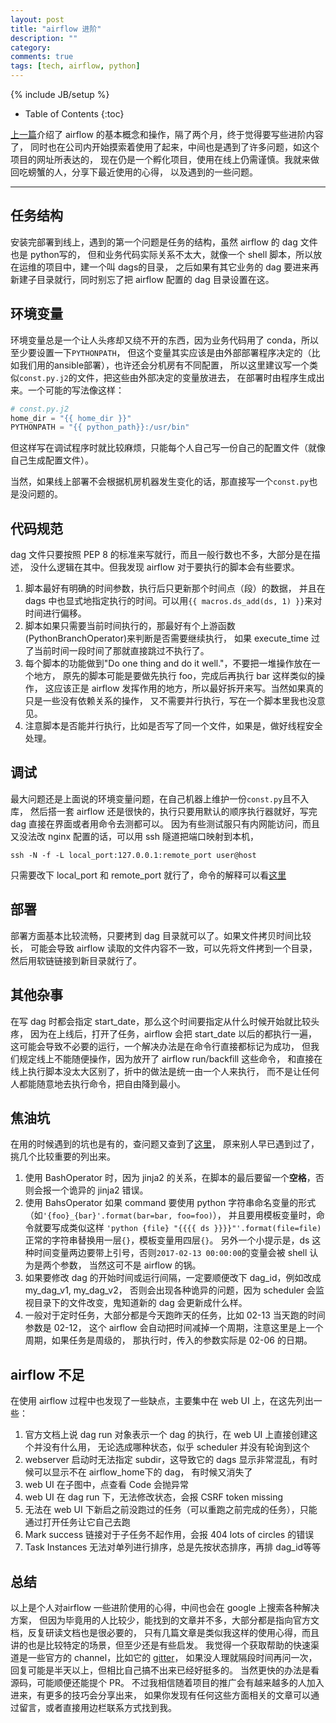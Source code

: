 ```yaml
---
layout: post
title: "airflow 进阶"
description: ""
category: 
comments: true
tags: [tech, airflow, python]
---
```

{% include JB/setup %}

* Table of Contents
{:toc}


[上一篇](/2016/12/airflow.html)介绍了 airflow 的基本概念和操作，隔了两个月，终于觉得要写些进阶内容了，
同时也在公司内开始摸索着使用了起来，中间也是遇到了许多问题，如这个项目的网址所表达的，
现在仍是一个孵化项目，使用在线上仍需谨慎。我就来做回吃螃蟹的人，分享下最近使用的心得，
以及遇到的一些问题。
<!--more-->

---

## 任务结构
安装完部署到线上，遇到的第一个问题是任务的结构，虽然 airflow 的 dag 文件也是 python写的，
但和业务代码实际关系不太大，就像一个 shell 脚本，所以放在运维的项目中，建一个叫 dags的目录，
之后如果有其它业务的 dag 要进来再新建子目录就行，同时别忘了把 airflow 配置的 dag 目录设置在这。

## 环境变量
环境变量总是一个让人头疼却又绕不开的东西，因为业务代码用了 conda，所以至少要设置一下`PYTHONPATH`，
但这个变量其实应该是由外部部署程序决定的（比如我们用的ansible部署），也许还会分机房有不同配置，
所以这里建议写一个类似`const.py.j2`的文件，把这些由外部决定的变量放进去，
在部署时由程序生成出来。一个可能的写法像这样：

```python
# const.py.j2
home_dir = "{{ home_dir }}"
PYTHONPATH = "{{ python_path}}:/usr/bin"
```
但这样写在调试程序时就比较麻烦，只能每个人自己写一份自己的配置文件（就像自己生成配置文件）。

当然，如果线上部署不会根据机房机器发生变化的话，那直接写一个`const.py`也是没问题的。

## 代码规范
dag 文件只要按照 PEP 8 的标准来写就行，而且一般行数也不多，大部分是在描述，
没什么逻辑在其中。但我发现 airflow 对于要执行的脚本会有些要求。

1. 脚本最好有明确的时间参数，执行后只更新那个时间点（段）的数据，
并且在 dags 中也显式地指定执行的时间。可以用`{{ macros.ds_add(ds, 1) }}`来对时间进行偏移。
1. 脚本如果只需要当前时间执行的，那最好有个上游函数(PythonBranchOperator)来判断是否需要继续执行，
如果 execute_time 过了当前时间一段时间了那就直接跳过不执行了。
1. 每个脚本的功能做到"Do one thing and do it well."，不要把一堆操作放在一个地方，
原先的脚本可能是要做先执行 foo，完成后再执行 bar 这样类似的操作，
这应该正是 airflow 发挥作用的地方，所以最好拆开来写。当然如果真的只是一些没有依赖关系的操作，
又不需要并行执行，写在一个脚本里我也没意见。
1. 注意脚本是否能并行执行，比如是否写了同一个文件，如果是，做好线程安全处理。

## 调试
最大问题还是上面说的环境变量问题，在自己机器上维护一份`const.py`且不入库，
然后搭一套 airflow 还是很快的，执行只要用默认的顺序执行器就好，写完 dag 直接在界面或者用命令去测都可以。
因为有些测试服只有内网能访问，而且又没法改 nginx 配置的话，可以用 ssh 隧道把端口映射到本机，
```shell
ssh -N -f -L local_port:127.0.0.1:remote_port user@host
```
只需要改下 local_port 和 remote_port 就行了，命令的解释可以看[这里](http://explainshell.com/explain?cmd=ssh+-N+-f+-L+local_port%3A127.0.0.1%3Aremote_port+user%40host)

## 部署
部署方面基本比较流畅，只要拷到 dag 目录就可以了。如果文件拷贝时间比较长，
可能会导致 airflow 读取的文件内容不一致，可以先将文件拷到一个目录，然后用软链链接到新目录就行了。

## 其他杂事
在写 dag 时都会指定 start_date，那么这个时间要指定从什么时候开始就比较头疼，
因为在上线后，打开了任务，airflow 会把 start_date 以后的都执行一遍，
这可能会导致不必要的运行，一个解决办法是在命令行直接都标记为成功，
但我们规定线上不能随便操作，因为放开了 airflow run/backfill 这些命令，
和直接在线上执行脚本没太大区别了，折中的做法是统一由一个人来执行，
而不是让任何人都能随意地去执行命令，把自由降到最小。

## 焦油坑
在用的时候遇到的坑也是有的，查问题又查到了[这里](https://cwiki.apache.org/confluence/display/AIRFLOW/Common+Pitfalls)，
原来别人早已遇到过了，挑几个比较重要的列出来。

1. 使用 BashOperator 时，因为 jinja2 的关系，在脚本的最后要留一个**空格**，否则会报一个诡异的 jinja2 错误。
1. 使用 BahsOperator 如果 command 要使用 python 字符串命名变量的形式（如`'{foo}_{bar}'.format(bar=bar, foo=foo)`），
并且要用模板变量时，命令就要写成类似这样 `'python {file} "{{{{ ds }}}}"'.format(file=file)`
正常的字符串替换用一层`{}`，模板变量用四层`{}`。
另外一个小提示是，ds 这种时间变量两边要带上引号，否则`2017-02-13 00:00:00`的变量会被 shell 认为是两个参数，
当然这可不是 airflow 的锅。
1. 如果要修改 dag 的开始时间或运行间隔，一定要顺便改下 dag_id，例如改成 my_dag_v1, my_dag_v2，
否则会出现各种诡异的问题，因为 scheduler 会监视目录下的文件改变，鬼知道新的 dag 会更新成什么样。
1. 一般对于定时任务，大部分都是今天跑昨天的任务，比如 02-13 当天跑的时间参数是 02-12，
这个 airflow 会自动把时间减掉一个周期，注意这里是上一个周期，如果任务是周级的，
那执行时，传入的参数实际是 02-06 的日期。

## airflow 不足
在使用 airflow 过程中也发现了一些缺点，主要集中在 web UI 上，在这先列出一些：

1. 官方文档上说 dag run 对象表示一个 dag 的执行，在 web UI 上直接创建这个并没有什么用，
无论选成哪种状态，似乎 scheduler 并没有轮询到这个
1. webserver 启动时无法指定 subdir，这导致它的 dags 显示非常混乱，有时候可以显示不在 airflow_home下的 dag，
有时候又消失了
1. web UI 在子图中，点查看 Code 会抛异常
1. web UI 在 dag run 下，无法修改状态，会报 CSRF token missing
1. 无法在 web UI 下新启之前没跑过的任务（可以重跑之前完成的任务），只能通过打开任务让它自己去跑
1. Mark success 链接对于子任务不起作用，会报 404 lots of circles 的错误
1. Task Instances 无法对单列进行排序，总是先按状态排序，再排 dag_id等等

## 总结
以上是个人对airflow 一些进阶使用的心得，中间也会在 google 上搜索各种解决方案，
但因为毕竟用的人比较少，能找到的文章并不多，大部分都是指向官方文档，反复研读文档也是很必要的，
只有几篇文章是类似我这样的使用心得，而且讲的也是比较特定的场景，但至少还是有些启发。
我觉得一个获取帮助的快速渠道是一些官方的 channel，比如它的 [gitter](https://gitter.im/apache/incubator-airflow)，
如果没人理就隔段时间再问一次，回复可能是半天以上，但相比自己搞不出来已经好挺多的。
当然更快的办法是看源码，可能顺便还能提个 PR。
不过我相信随着项目的推广会有越来越多的人加入进来，有更多的技巧会分享出来，
如果你发现有任何这些方面相关的文章可以通过留言，或者直接用边栏联系方式找到我。
